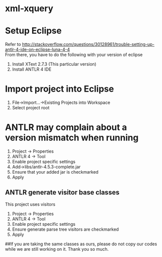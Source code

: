 # xml-xquery

# Setup Eclipse
Refer to http://stackoverflow.com/questions/30128961/trouble-setting-up-antlr-4-ide-on-eclipse-luna-4-4  
From there, you have to do the following with your version of eclipse  
1. Install XText 2.7.3 (This particular version)  
2. Install ANTLR 4 IDE  

# Import project into Eclipse
1. File->Import...->Existing Projects into Workspace  
2. Select project root  

# ANTLR may complain about a version mismatch when running
1. Project -> Properties
2. ANTLR 4 -> Tool  
2. Enable project specific settings  
3. Add->libs/antlr-4.5.3-complete.jar  
4. Ensure that your added jar is checkmarked  
5. Apply  

## ANTLR generate visitor base classes
This project uses visitors  
1. Project -> Properties  
2. ANTLR 4 -> Tool  
3. Enable project specific settings  
5. Ensure generate parse tree visitors are checkmarked  
6. Apply 

##If you are taking the same classes as ours, please do not copy our codes while we are still working on it. Thank you so much.
